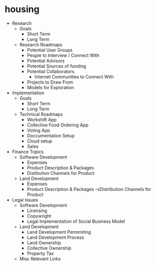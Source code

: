 # housing

- Research
  - Goals
    - Short Term
    - Long Term
  - Research Roadmaps
    - Potential User Groups
    - People to Interview / Connect With
    - Potential Advisors
    - Potential Sources of funding
    - Potential Collaborators
      - Internet Communities to Connect With
    - Projects to Draw From
    - Models for Exploration
- Implementation
  - Goals
    - Short Term
    - Long Term
  - Technical Roadmaps
    - Workshift App
    - Collective Food Ordering App
    - Voting App
    - Doccumentation Setup
    - Cloud setup
    - Sales
- Finance Topics
  - Software Development
    - Expenses
    - Product Description & Packages
    - Distibution Channels for Product
  - Land Development
    - Expenses
    - Product Description & Packages
    -vDistribution Channels for Product
- Legal Issues
  - Software Development
    - Licensing
    - Copywright
    - Legal Implementation of Social Business Model
  - Land Development
    - Land Development Permmiting
    - Land Development Process
    - Land Ownership
    - Collective Ownership
    - Property Tax
  - Misc Relevant Links
